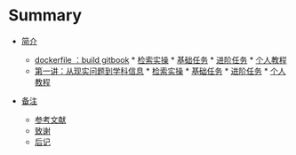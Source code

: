 # Summary

* [简介](README.md)

	* [dockerfile ：build gitbook](Dockerfile.md)
    		* [检索实操]()
    		* [基础任务]()
    		* [进阶任务]()
    		* [个人教程]()
	* [第一讲：从现实问题到学科信息]()
    		* [检索实操]()
    		* [基础任务]()
    		* [进阶任务]()
    		* [个人教程]()
* [备注]()
	* [参考文献]()
	* [致谢]()
	* [后记]()

